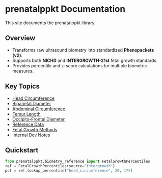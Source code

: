 # prenatalppkt Documentation

This site documents the prenatalppkt library.

## Overview
- Transforms raw ultrasound biometry into standardized **Phenopackets (v2)**.
- Supports both **NICHD** and **INTERGROWTH-21st** fetal growth standards.
- Provides percentile and z-score calculations for multiple biometric measures.

## Key Topics
- [Head Circumference](head_circumference.md)
- [Biparietal Diameter](biparietal_diameter.md)
- [Abdominal Circumference](abdominal_circumference.md)
- [Femur Length](femur_length.md)
- [Occipito-Frontal Diameter](occipitofrontal_diameter.md)
- [Reference Data](reference_data.md)
- [Fetal Growth Methods](fetal_growth_methods.md)
- [Internal Dev Notes](internal.md)

## Quickstart
```python
from prenatalppkt.biometry_reference import FetalGrowthPercentiles
ref = FetalGrowthPercentiles(source="intergrowth")
pct = ref.lookup_percentile("head_circumference", 20, 175)
